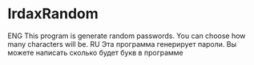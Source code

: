 # IrdaxRandom
ENG
This program is generate random passwords. You can choose how many characters will be.
RU
Эта программа генерирует пароли. Вы можете написать сколько будет букв в программе

